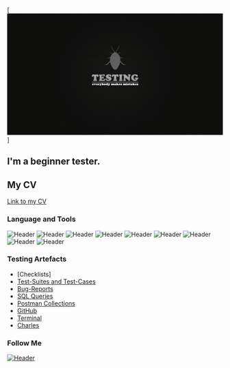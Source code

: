 
[![Header](https://github.com/AnnaIliuk/Test/blob/main/assets/bug.jpg)]
## I'm a beginner tester.
## My CV
[Link to my CV](https://drive.google.com/file/d/1APcWmD5dgohWYcpoYsd8g4DpyAkM0sK1/view?usp=share_link)

### Language and Tools
![Header](https://img.shields.io/badge/Jira-090909?style=for-the-badge&logo=jira&logoColor=136be1)
![Header](https://img.shields.io/badge/Postman-090909?style=for-the-badge&logo=postman&logoColor=f76935)
![Header](https://img.shields.io/badge/Swagger-090909?style=for-the-badge&logo=swagger&logoColor=7ede2b)
![Header](https://img.shields.io/badge/Github-090909?style=for-the-badge&logo=github&logoColor=8cc4d7)
![Header](https://img.shields.io/badge/MySQL-090909?style=for-the-badge&logo=mysql&logoColor=00618a)
![Header](https://img.shields.io/badge/DevTools-090909?style=for-the-badge&logo=googlechrome&logoColor=2674f2)
![Header](https://img.shields.io/badge/AndroidStudio-090909?style=for-the-badge&logo=androidstudio&logoColor=3ad07d)
![Header](https://img.shields.io/badge/Fiddler-090909?style=for-the-badge&logo=fiddler&logoColor=8cc4d7)
![Header](https://img.shields.io/badge/CharlesProxy-090909?style=for-the-badge&logo=charlesproxy&logoColor=8cc4d7)

### Testing Artefacts

- [Checklists]
- [Test-Suites and Test-Cases](https://docs.google.com/spreadsheets/d/1wUKsdCychfh9xiI5TR12GEjmYU22NboYZNAhUgM_9tU/edit#gid=0)
- [Bug-Reports](https://docs.google.com/spreadsheets/d/1wUKsdCychfh9xiI5TR12GEjmYU22NboYZNAhUgM_9tU/edit#gid=867967807)
- [SQL Queries](https://docs.google.com/document/d/1ZlZmOT2-zjcyZnK_JuXodAxkRF2wPCVJ/edit?usp=sharing&ouid=118108454540808204932&rtpof=true&sd=true)
- [Postman Collections](https://github.com/AnnaIliuk/Postman)
- [GitHub](https://github.com/AnnaIliuk/GitHub)
- [Terminal](https://github.com/AnnaIliuk/Terminal)
- [Charles](https://github.com/AnnaIliuk/Charles)

### Follow Me

[![Header](https://img.shields.io/badge/Telegram-090909?style=for-the-badge&logo=telegram&logoColor=31a5db)](https://t.me/anilser19)

